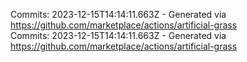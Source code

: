 Commits: 2023-12-15T14:14:11.663Z - Generated via https://github.com/marketplace/actions/artificial-grass
<br>
Commits: 2023-12-15T14:14:11.663Z - Generated via https://github.com/marketplace/actions/artificial-grass
<br>
